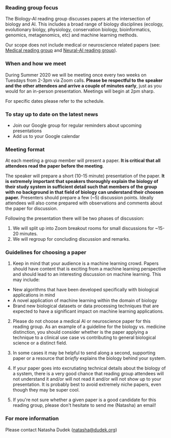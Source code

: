 ### Reading group focus

The Biology-AI reading group discusses papers at the intersection of biology and AI. This includes a broad range of biology disciplines (ecology, evolutionary biolgy, physiology, conservation biology, bioinformatics, genomics, metagenomics, etc) and machine learning methods. 

Our scope does not include medical or neuroscience related papers (see: [Medical reading group](https://github.com/ieee8023/medical-reading-group) and [Neural-AI reading group](https://sites.google.com/view/neural-ai/home?authuser=0)).

### When and how we meet

During Summer 2020 we will be meeting once every two weeks on Tuesdays from 2-3pm via Zoom calls. **Please be respectful to the speaker and the other attendees and arrive a couple of minutes early**, just as you would for an in-person presentation. Meetings will begin at 2pm sharp.

For specific dates please refer to the schedule.

### To stay up to date on the latest news

- Join our Google group for regular reminders about upcoming presentations 
- Add us to your Google calendar

### Meeting format

At each meeting a group member will present a paper. **It is critical that all attendees read the paper before the meeting**.

The speaker will prepare a short (10-15 minute) presentation of the paper. **It is extremely important that speakers thoroughly explain the biology of their study system in sufficient detail such that members of the group with no background in that field of biology can understand their choosen paper.** Presenters should prepare a few (~5) discussion points. Ideally attendees will also come prepared with observations and comments about the paper for discussion.

Following the presentation there will be two phases of discussion:
1. We will split up into Zoom breakout rooms for small discussions for ~15-20 minutes.
2. We will regroup for concluding discussion and remarks.

### Guidelines for choosing a paper

1. Keep in mind that your audience is a machine learning crowd. Papers should have content that is exciting from a machine learning perspective and should lead to an interesting discussion on machine learning. This may include:    
  - New algorithms that have been developed specifically with biological applications in mind
  - A novel application of machine learning within the domain of biology
  - Brand new biological datasets or data processing techniques that are expected to have a significant impact on machine learning applications. 


2. Please do not choose a medical AI or neuroscience paper for this reading group. As an example of a guideline for the biology vs. medicine distinction, you should consider whether is the paper applying a technique to a clinical use case vs contributing to general biological science or a distinct field.

3. In some cases it may be helpful to send along a second, supporting paper or a resource that *briefly* explains the biology behind your system. 

4. If your paper goes into excrutiating technical details about the biology of a system, there is a very good chance that reading group attendees will not understand it and/or will not read it and/or will not show up to your presentation. It is probably best to avoid extremely niche papers, even though they may be super cool. 

5. If you're not sure whether a given paper is a good candidate for this reading group, please don't hesitate to send me (Natasha) an email!

### For more information

Please contact Natasha Dudek (natasha@dudek.org)

